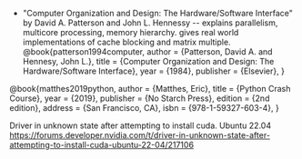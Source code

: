 
- "Computer Organization and Design: The Hardware/Software Interface" by David A. Patterson and John L. Hennessy
-- explains parallelism, multicore processing, memory hierarchy. gives real world implementations of cache blocking and matrix multiple.
@book{patterson1994computer,
    author = {Patterson, David A. and Hennesy, John L.},
    title = {Computer Organization and Design: The Hardware/Software Interface},
    year = {1984},
    publisher = {Elsevier},
}


@book{matthes2019python,
  author = {Matthes, Eric},
  title = {Python Crash Course},
  year = {2019},
  publisher = {No Starch Press},
  edition = {2nd edition},
  address = {San Francisco, CA},
  isbn = {978-1-59327-603-4},
}

Driver in unknown state after attempting to install cuda. Ubuntu 22.04
https://forums.developer.nvidia.com/t/driver-in-unknown-state-after-attempting-to-install-cuda-ubuntu-22-04/217106

